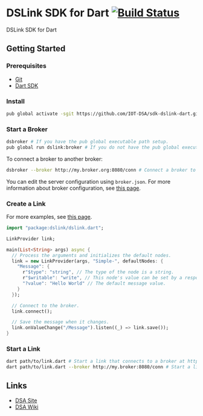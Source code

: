 # DSLink SDK for Dart [![Build Status](https://travis-ci.org/IOT-DSA/sdk-dslink-dart.svg)](https://travis-ci.org/IOT-DSA/sdk-dslink-dart)

DSLink SDK for Dart

## Getting Started

### Prerequisites

- [Git](https://git-scm.com/downloads)
- [Dart SDK](https://www.dartlang.org/downloads/)

### Install

```bash
pub global activate -sgit https://github.com/IOT-DSA/sdk-dslink-dart.git # Globally install the DSA Dart SDK
```

### Start a Broker

```bash
dsbroker # If you have the pub global executable path setup.
pub global run dslink:broker # If you do not have the pub global executable path setup.
```

To connect a broker to another broker:

```bash
dsbroker --broker http://my.broker.org:8080/conn # Connect a broker to another broker
```

You can edit the server configuration using `broker.json`. For more information about broker configuration, see [this page](https://github.com/IOT-DSA/sdk-dslink-dart/wiki/Configuring-a-Broker).

### Create a Link

For more examples, see [this page](https://github.com/IOT-DSA/sdk-dslink-dart/tree/master/example).

```dart
import "package:dslink/dslink.dart";

LinkProvider link;

main(List<String> args) async {
  // Process the arguments and initializes the default nodes.
  link = new LinkProvider(args, "Simple-", defaultNodes: {
    "Message": {
      r"$type": "string", // The type of the node is a string.
      r"$writable": "write", // This node's value can be set by a responder link.
      "?value": "Hello World" // The default message value.
    }
  });

  // Connect to the broker.
  link.connect();

  // Save the message when it changes.
  link.onValueChange("/Message").listen((_) => link.save());
}
```

### Start a Link

```bash
dart path/to/link.dart # Start a link that connects to a broker at http://127.0.0.1:8080/conn
dart path/to/link.dart --broker http://my.broker:8080/conn # Start a link that connects to the specified broker.
```

## Links

- [DSA Site](http://iot-dsa.org/)
- [DSA Wiki](https://github.com/IOT-DSA/docs/wiki)
